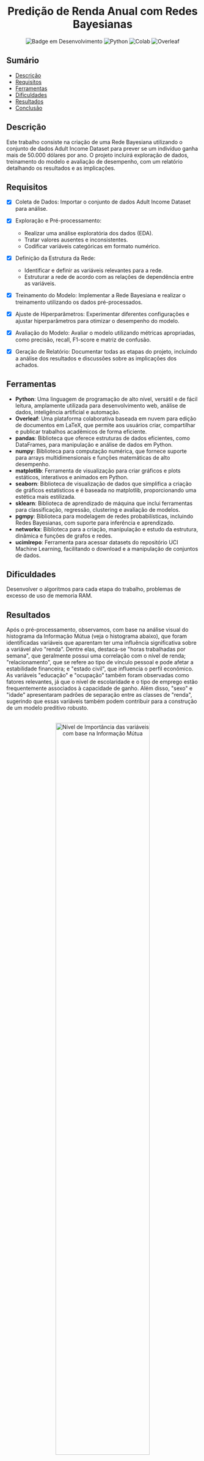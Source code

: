 <h1 align="center"> Predição de Renda Anual com Redes Bayesianas </h1>

<div align="center">

![Badge em Desenvolvimento](http://img.shields.io/static/v1?label=STATUS&message=EM%20DESENVOLVIMENTO&color=GREEN&style=for-the-badge)
![Python](https://img.shields.io/badge/Python-3776AB?style=for-the-badge&logo=python&logoColor=white)
![Colab](https://img.shields.io/badge/Colab-F9AB00?style=for-the-badge&logo=googlecolab&color=525252)
![Overleaf](https://img.shields.io/badge/Overleaf-47A141?style=for-the-badge&logo=Overleaf&logoColor=white)


</div>


## Sumário

* [Descrição](#descrição)
* [Requisitos](#requisitos)
* [Ferramentas](#ferramentas)
* [Dificuldades](#dificuldades)
* [Resultados](#resultados)
* [Conclusão](#conclusao)

## Descrição

Este trabalho consiste na criação de uma Rede Bayesiana utilizando o conjunto de dados Adult Income Dataset para prever se um indivíduo ganha mais de 50.000 dólares por ano. O projeto incluirá exploração de dados, treinamento do modelo e avaliação de desempenho, com um relatório detalhando os resultados e as implicações.

## Requisitos

- [x] Coleta de Dados: Importar o conjunto de dados Adult Income Dataset para análise.
- [x] Exploração e Pré-processamento: 
  - Realizar uma análise exploratória dos dados (EDA).
  - Tratar valores ausentes e inconsistentes.
  - Codificar variáveis categóricas em formato numérico.
- [x] Definição da Estrutura da Rede: 
  - Identificar e definir as variáveis relevantes para a rede.
  - Estruturar a rede de acordo com as relações de dependência entre as variáveis.
- [x] Treinamento do Modelo: Implementar a Rede Bayesiana e realizar o treinamento utilizando os dados pré-processados.
- [x] Ajuste de Hiperparâmetros: Experimentar diferentes configurações e ajustar hiperparâmetros para otimizar o desempenho do modelo.
- [x] Avaliação do Modelo: Avaliar o modelo utilizando métricas apropriadas, como precisão, recall, F1-score e matriz de confusão.
- [x] Geração de Relatório: Documentar todas as etapas do projeto, incluindo a análise dos resultados e discussões sobre as implicações dos achados.


## Ferramentas

- **Python**: Uma linguagem de programação de alto nível, versátil e de fácil leitura, amplamente utilizada para desenvolvimento web, análise de dados, inteligência artificial e automação.
- **Overleaf**: Uma plataforma colaborativa baseada em nuvem para edição de documentos em LaTeX, que permite aos usuários criar, compartilhar e publicar trabalhos acadêmicos de forma eficiente.
- **pandas**: Biblioteca que oferece estruturas de dados eficientes, como DataFrames, para manipulação e análise de dados em Python.
- **numpy**: Biblioteca para computação numérica, que fornece suporte para arrays multidimensionais e funções matemáticas de alto desempenho.
- **matplotlib**: Ferramenta de visualização para criar gráficos e plots estáticos, interativos e animados em Python.
- **seaborn**: Biblioteca de visualização de dados que simplifica a criação de gráficos estatísticos e é baseada no matplotlib, proporcionando uma estética mais estilizada.
- **sklearn**: Biblioteca de aprendizado de máquina que inclui ferramentas para classificação, regressão, clustering e avaliação de modelos.
- **pgmpy**: Biblioteca para modelagem de redes probabilísticas, incluindo Redes Bayesianas, com suporte para inferência e aprendizado.
- **networkx**: Biblioteca para a criação, manipulação e estudo da estrutura, dinâmica e funções de grafos e redes.
- **ucimlrepo**: Ferramenta para acessar datasets do repositório UCI Machine Learning, facilitando o download e a manipulação de conjuntos de dados.


## Dificuldades

Desenvolver o algoritmos para cada etapa do trabalho, problemas de excesso de uso de memoria RAM.


## Resultados

Após o pré-processamento, observamos, com base na análise visual do histograma da Informação Mútua (veja o histograma abaixo), que foram identificadas variáveis que aparentam ter uma influência significativa sobre a variável alvo "renda". Dentre elas, destaca-se "horas trabalhadas por semana", que geralmente possui uma correlação com o nível de renda; "relacionamento", que se refere ao tipo de vínculo pessoal e pode afetar a estabilidade financeira; e "estado civil", que influencia o perfil econômico. As variáveis "educação" e "ocupação" também foram observadas como fatores relevantes, já que o nível de escolaridade e o tipo de emprego estão frequentemente associados à capacidade de ganho. Além disso, "sexo" e "idade" apresentaram padrões de separação entre as classes de "renda", sugerindo que essas variáveis também podem contribuir para a construção de um modelo preditivo robusto.

<br>

<div align="center">


<img src="images/osimportantes.png" alt="Nível de Importância das variáveis com base na Informação Mútua" width="70%">

</div>

<br>

A estrutura da rede Bayesiana foi elaborada com o objetivo de capturar as relações de dependência entre as variáveis mais relevantes do conjunto de dados, utilizando duas abordagens distintas: o BIC Score e o K2 Score. A primeira estrutura, obtida com o BIC Score, é mais seletiva, conectando apenas as variáveis com dependências diretas mais significativas, resultando em uma rede menos densa e mais interpretável. Já a segunda estrutura, construída com o K2 Score, apresenta uma rede Bayesiana mais densa e complexa, onde praticamente todas as variáveis estão interligadas, permitindo capturar relações mais sutis entre as variáveis. Essa diferença ocorre porque o K2 Score é um critério que favorece redes mais complexas, sem penalizar tanto a inclusão de conexões adicionais como faz o BIC Score. Essas duas estruturas permitem comparar a simplicidade e a complexidade na modelagem das dependências probabilísticas, possibilitando uma análise mais completa da influência das variáveis sobre o modelo.

<br>

<div align="center">

<img src="images/bic_diagrama.png" alt="Estrutura BIC" width="45%">
<img src="images/k2_diagrama.png" alt="Estrutura K2" width="45%">

</div>

<br>

Com base nessa seleção, realizamos ajustes metodológicos adicionais para garantir a precisão e a interpretabilidade do modelo. Para o ajuste dos hiperparâmetros, utilizamos técnicas de otimização iterativa, visando balancear a complexidade do modelo e evitar o overfitting. Aplicamos também estratégias de treinamento com validação cruzada para avaliar a consistência do desempenho do modelo em diferentes subconjuntos dos dados. Essas escolhas metodológicas, apoiadas por uma análise visual prévia, foram essenciais para aumentar a robustez e a eficácia do modelo na tarefa de classificação da renda, assegurando que ele generalize bem em novos dados.

Após a criação do modelo, a rede foi treinada com o estimador de máxima verossimilhança, utilizando uma amostra de 22.000 registros para garantir uma visão abrangente dos dados. Em seguida, um cálculo final do BIC Score foi realizado para avaliar o desempenho da estrutura obtida. A inferência foi conduzida usando evidências específicas (estado civil = 28 e horas trabalhadas por semana = 44) para prever a variável alvo "renda", uma vez que essas variáveis demonstraram maior relevância na estrutura da rede.

Assim como no modelo BIC, o modelo K2 foi treinado com o estimador de máxima verossimilhança, utilizando uma amostra de 22.000 registros para uma análise mais detalhada. Em seguida, foi realizada uma inferência com evidências específicas (estado civil = 25 e horas trabalhadas por semana = 40) para prever a variável alvo "renda". Essas variáveis foram selecionadas pela sua alta relevância na estrutura do modelo, permitindo uma análise focada sobre o impacto desses fatores na previsão de renda.

Durante o processo de treinamento, foram realizadas variações nos hiperparâmetros relacionados à divisão dos dados em conjuntos de treinamento e teste, utilizando proporções de 20%, 30% e 40% para o conjunto de teste. Essas alterações permitiram avaliar a robustez do modelo em diferentes cenários e observar o impacto da quantidade de dados de teste nos resultados de previsão. Essa abordagem ajudou a garantir que os modelos fossem avaliados de forma abrangente, identificando a melhor proporção para manter o equilíbrio entre desempenho e precisão das inferências, especialmente na previsão da variável alvo "renda".


Os resultados das inferências dos modelos BIC Score e K2 Score indicaram como diferentes combinações das variáveis "relationship" e "hours-per-week" afetaram a probabilidade de alta renda ("income = 1"). Em ambos os modelos, observou-se que, em cenários de carga horária muito baixa (30 horas) e muito alta (60 horas) por semana, a probabilidade de uma renda maior que 50k alcançava 100%, independentemente do tipo de relacionamento. Isso sugeriu que esses extremos de carga horária estavam associados a uma maior probabilidade de estabilidade financeira.

No entanto, os modelos diferiram em sua interpretação para as cargas horárias intermediárias. O modelo BIC Score tendeu a produzir uma estrutura mais simples e atribuiu maior probabilidade a rendas baixas em valores intermediários de "hours-per-week", especialmente para alguns tipos de relacionamento. O modelo K2 Score, por outro lado, permitiu uma maior complexidade e mostrou variações mais pronunciadas nas probabilidades condicionais. Por exemplo, em "relationship = 2" e "hours-per-week = 44", o modelo K2 Score indicou uma probabilidade mais alta de renda menor que 50k ("income = 0"), enquanto o BIC Score apresentou um padrão mais estável.

Esses resultados combinados sugeriram que tanto o tipo de relacionamento quanto a carga horária afetaram as previsões de renda, com o BIC Score fornecendo uma visão mais simplificada e o K2 Score permitindo uma análise mais detalhada. Dessa forma, ambos os modelos contribuíram para uma compreensão abrangente do impacto dessas variáveis na renda, destacando a influência de cargas horárias extremas e a complexidade das relações nas horas intermediárias. A imagem a seguir apresenta um gráfico que ilustra as estruturas dos dois modelos, permitindo uma visualização direta das diferenças entre o BIC Score e o K2 Score. Essa visualização reforça as conclusões obtidas, evidenciando como cada modelo estruturou as conexões entre as variáveis para capturar as relações condicionais entre "relationship", "hours-per-week" e "income".

<br>

<div align="center">

<img src="images/treinamento_Bic.png" alt="Gráfico do Modelo BIC" width="45%">
<img src="images/treinamento_k2.png" alt="Gráfico do Modelo K2" width="45%">

</div>

<br>

A eficácia dos modelos BIC Score e K2 Score para a previsão de faixas de renda mostrou-se promissora, especialmente ao identificar padrões claros em extremos de carga horária (30 e 60 horas por semana) e sua associação com rendas altas. Os resultados das inferências permitiram observar que esses modelos conseguem captar as relações entre variáveis críticas, como "relationship" e "hours-per-week", e sua influência sobre a probabilidade de uma alta renda. O modelo BIC Score proporcionou uma estrutura simplificada, tornando-o vantajoso para uma interpretação mais rápida e geral. Em contraste, o K2 Score, com sua flexibilidade estrutural, ofereceu uma análise mais detalhada, capturando nuances adicionais entre diferentes tipos de relacionamentos e cargas horárias.

Os resultados da avaliação dos modelos com BIC Score e K2 Score demonstraram um desempenho bastante semelhante e satisfatório na tarefa de previsão de renda. A AUC próxima de 0.92 para ambos os modelos indica uma forte capacidade de separação entre as classes de renda, evidenciando que os modelos conseguem distinguir bem entre os indivíduos de alta e baixa renda com base nas variáveis selecionadas. Com acurácias de aproximadamente 89.8% e valores de Log-Loss próximos de 0.24, ambos os modelos mostraram ser consistentes, proporcionando previsões com alta precisão e baixas taxas de erro nas probabilidades.

As curvas ROC, exibidas na imagem com os gráficos de avaliação dos dois modelos, ilustram um comportamento semelhante entre eles, com ambos apresentando uma taxa de verdadeiro positivo (TPR) alta mesmo com uma taxa de falso positivo (FPR) relativamente baixa. Isso sugere que os modelos são eficazes em minimizar falsos positivos, reforçando a confiabilidade das previsões. Embora as diferenças entre os modelos sejam sutis, o BIC tende a favorecer uma estrutura mais simples, enquanto o K2 permite uma estrutura ligeiramente mais complexa, o que pode oferecer uma análise mais detalhada das interações entre variáveis, dependendo do objetivo específico da análise.

<br>


<div align="center">

<img src="images/bic_avaliacao.png" alt="Gráfico de Avaliação do Modelo BIC" width="45%">
<img src="images/k2_avaliacao.png" alt="Gráfico de Avaliação do Modelo K2" width="45%">

</div>

<br>

Esses resultados, combinados com as visualizações, indicam que tanto o BIC quanto o K2 são adequados para modelagem de renda, fornecendo insights consistentes e permitindo uma análise mais ampla sobre o impacto das variáveis na previsão de faixas de renda.

No entanto, algumas limitações foram observadas. A simplicidade do BIC Score pode comprometer a detecção de relações mais complexas, levando a uma possível subestimação em cenários intermediários de carga horária. Já o K2 Score, ao permitir uma estrutura mais detalhada, pode apresentar uma tendência a capturar detalhes excessivos, o que, em alguns casos, pode levar ao sobreajuste e afetar a generalização do modelo para novos dados. Além disso, ambos os modelos foram treinados com um conjunto de dados fixo de 22.000 registros; embora essa amostra forneça uma visão abrangente, variações nos dados reais poderiam modificar as inferências.

Outro ponto a ser considerado é a influência de variáveis que não foram incluídas no modelo ou foram simplificadas. Variáveis como tipo de ocupação e nível de escolaridade poderiam adicionar camadas de interpretação, potencialmente melhorando a precisão na previsão de faixas de renda. Portanto, esses resultados, embora úteis, devem ser analisados com cautela, e futuras extensões do modelo poderiam explorar a inclusão de mais variáveis ou ajustes nos parâmetros dos modelos.

## Conclusão

Este estudo desenvolveu e avaliou modelos de Redes Bayesianas com BIC e K2 Score para prever a faixa de renda, alcançando uma AUC de 0.92 e acurácia de 89.8%, com Log-Loss de 0.24. O BIC favoreceu uma estrutura de rede mais simples, enquanto o K2 permitiu maior flexibilidade. Ambos os modelos demonstraram boa separação e previsões consistentes, mas a utilização de amostras reduzidas pode ter afetado a robustez. Amostras maiores e ajustes de hiperparâmetros são recomendados para melhorias futuras.
